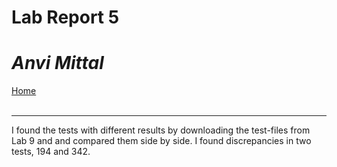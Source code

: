 # Lab Report 5
# *Anvi Mittal*

[Home](index.html)
<br />
<br />

***

I found the tests with different results by downloading the test-files from Lab 9 and  and compared them side by side. I found discrepancies in two tests, 194 and 342.
